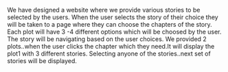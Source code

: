 We have designed a website where we provide various stories to be selected by the users. 
When the user selects the story of their choice they will be taken to a page where they can choose the chapters of the story. Each plot will have 3 -4 different options which will be choosed by the user. The story will be navigating based on the user choices.
We provided  2 plots..when the user clicks the chapter which they need.It will display the plot1 with 3 different stories.
Selecting anyone of the stories..next set of stories will be displayed.
